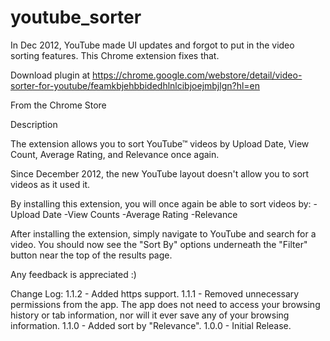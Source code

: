 youtube_sorter
==============

In Dec 2012, YouTube made UI updates and forgot to put in the video sorting features. This Chrome extension fixes that. 

Download plugin at https://chrome.google.com/webstore/detail/video-sorter-for-youtube/feamkbjehbbidedhlnlcibjoejmbjlgn?hl=en

From the Chrome Store

Description

The extension allows you to sort YouTube™ videos by Upload Date, View Count, Average Rating, and Relevance once again.

Since December 2012, the new YouTube layout doesn't allow you to sort videos as it used it.

By installing this extension, you will once again be able to sort videos by:
     -Upload Date
     -View Counts
     -Average Rating
     -Relevance

After installing the extension, simply navigate to YouTube and search for a video. You should now see the "Sort By" options underneath the "Filter" button near the top of the results page.

Any feedback is appreciated :)

Change Log:
1.1.2 - Added https support. 
1.1.1 - Removed unnecessary permissions from the app. The app does not need to access your browsing history or tab information, nor will it ever save any of your browsing information.
1.1.0 - Added sort by "Relevance".
1.0.0 - Initial Release.

